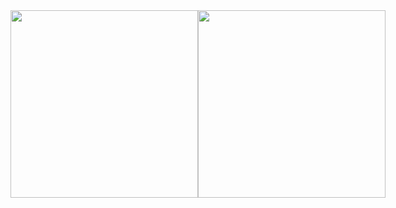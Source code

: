 <div style="display: flex; flex-direction: row;">
    <img src="https://github.com/Nishcurse/Javascript/assets/114647752/44ea9722-d763-4014-a5e0-77ba38cfc85a" style="width: auto; height: 300px; flex: 1;">
    <img src="https://github.com/Nishcurse/Javascript/assets/114647752/581120eb-b573-4a2c-bd8a-61308d68bb97" style="width: auto; height: 300px; flex: 1;">
</div>
